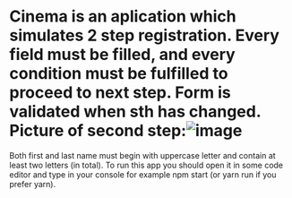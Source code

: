 # Cinema is an aplication which simulates 2 step registration. Every field must be filled, and every condition must be fulfilled to proceed to next step. Form is validated when sth has changed. Picture of second step:![image](https://user-images.githubusercontent.com/62549937/178706480-ab194394-944c-43e2-9897-b003407bb7b9.png)
Both first and last name must begin with uppercase letter and contain at least two letters (in total).
To run this app you should open it in some code editor and type in your console for example npm start (or yarn run if you prefer yarn).
